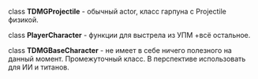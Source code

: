 class **TDMGProjectile** - обычный actor, класс гарпуна с Projectile физикой.

class **PlayerCharacter** - функции для выстрела из УПМ +всё остальное.

class **TDMGBaseCharacter** - не имеет в себе ничего полезного на данный момент. Промежуточный класс. В перспективе использовать для ИИ и титанов.
